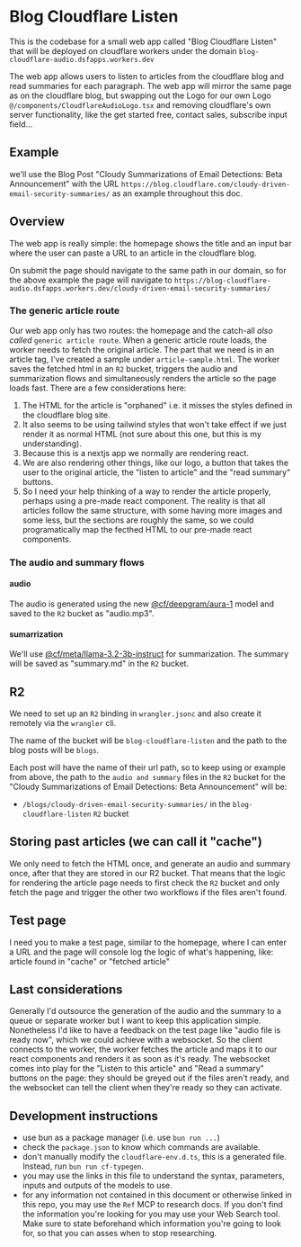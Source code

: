 # Blog Cloudflare Listen

This is the codebase for a small web app called "Blog Cloudflare Listen" that will be deployed on cloudflare workers under the domain `blog-cloudflare-audio.dsfapps.workers.dev`

The web app allows users to listen to articles from the cloudflare blog and read summaries for each paragraph. The web app will mirror the same page as on the cloudflare blog, but swapping out the Logo for our own Logo `@/components/CloudflareAudioLogo.tsx` and removing cloudflare's own server functionality, like the get started free, contact sales, subscribe input field...

## Example

we'll use the Blog Post "Cloudy Summarizations of Email Detections: Beta Announcement" with the URL `https://blog.cloudflare.com/cloudy-driven-email-security-summaries/` as an example throughout this doc.

## Overview

The web app is really simple: the homepage shows the title and an input bar where the user can paste a URL to an article in the cloudflare blog.

On submit the page should navigate to the same path in our domain, so for the above example the page will navigate to `https://blog-cloudflare-audio.dsfapps.workers.dev/cloudy-driven-email-security-summaries/`

### The generic article route

Our web app only has two routes: the homepage and the catch-all *also called* `generic article route`. When a generic article route loads, the worker needs to fetch the original article. The part that we need is in an article tag, I've created a sample under `article-sample.html`. The worker saves the fetched html in an `R2` bucket, triggers the audio and summarization flows and simultaneously renders the article so the page loads fast. There are a few considerations here:

1. The HTML for the article is "orphaned" i.e. it misses the styles defined in the cloudflare blog site.
2. It also seems to be using tailwind styles that won't take effect if we just render it as normal HTML (not sure about this one, but this is my understanding).
3. Because this is a nextjs app we normally are rendering react.
4. We are also rendering other things, like our logo, a button that takes the user to the original article, the "listen to article" and the "read summary" buttons.
5. So I need your help thinking of a way to render the article properly, perhaps using a pre-made react component. The reality is that all articles follow the same structure, with some having more images and some less, but the sections are roughly the same, so we could programatically map the fecthed HTML to our pre-made react components.

### The audio and summary flows

#### audio

The audio is generated using the new [@cf/deepgram/aura-1](https://developers.cloudflare.com/workers-ai/models/aura-1/) model and saved to the `R2` bucket as "audio.mp3".

#### sumarrization

We'll use [@cf/meta/llama-3.2-3b-instruct](https://developers.cloudflare.com/workers-ai/models/llama-3.2-3b-instruct/) for summarization. The summary will be saved as "summary.md" in the `R2` bucket.

## R2

We need to set up an `R2` binding in `wrangler.jsonc` and also create it remotely via the `wrangler` cli.

The name of the bucket will be `blog-cloudflare-listen` and the path to the blog posts will be `blogs`.

Each post will have the name of their url path, so to keep using or example from above, the path to the `audio and summary` files in the `R2` bucket for the "Cloudy Summarizations of Email Detections: Beta Announcement" will be:
- `/blogs/cloudy-driven-email-security-summaries/` in the `blog-cloudflare-listen` `R2` bucket

## Storing past articles (we can call it "cache")

We only need to fetch the HTML once, and generate an audio and summary once, after that they are stored in our R2 bucket. That means that the logic for rendering the article page needs to first check the `R2` bucket and only fetch the page and trigger the other two workflows if the files aren't found.

## Test page

I need you to make a test page, similar to the homepage, where I can enter a URL and the page will console log the logic of what's happening, like: article found in "cache" or "fetched article"

## Last considerations

Generally I'd outsource the generation of the audio and the summary to a queue or separate worker but I want to keep this application simple. Nonetheless I'd like to have a feedback on the test page like "audio file is ready now", which we could achieve with a websocket. So the client connects to the worker, the worker fetches the article and maps it to our react components and renders it as soon as it's ready. The websocket comes into play for the "Listen to this article" and "Read a summary" buttons on the page: they should be greyed out if the files aren't ready, and the websocket can tell the client when they're ready so they can activate.

## Development instructions

- use bun as a package manager (i.e. use `bun run ...`)
- check the `package.json` to know which commands are available.
- don't manually modify the `cloudflare-env.d.ts`, this is a generated file. Instead, run `bun run cf-typegen`.
- you may use the links in this file to understand the syntax, parameters, inputs and outputs of the models to use.
- for any information not contained in this document or otherwise linked in this repo, you may use the `Ref` MCP to research docs. If you don't find the information you're looking for you may use your Web Search tool. Make sure to state beforehand which information you're going to look for, so that you can asses when to stop researching.
